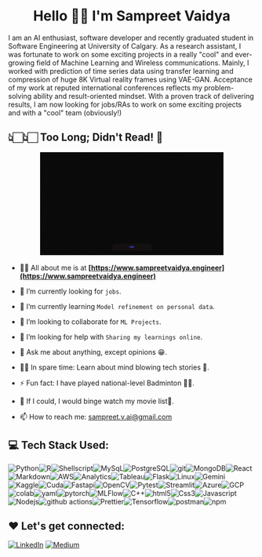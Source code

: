 <!--
**sampreetucalgary07/sampreetucalgary07** is a ✨ _special_ ✨ repository because its `README.md` (this file) appears on your GitHub profile. -->

<h1 align="center">Hello 👋👋 I'm Sampreet Vaidya</h1>

<!-- <div align="center">
  <img src ="./banner.png" />

</div> -->

I am an AI enthusiast, software developer and recently graduated student in Software Engineering at University of Calgary. As a research assistant, I was fortunate to work on some exciting projects in a really "cool" and ever-growing field of Machine Learning and Wireless communications. Mainly, I worked with prediction of time series data using transfer learning and compression of huge 8K Virtual reality frames using VAE-GAN. Acceptance of my work at reputed international conferences reflects my problem-solving ability and result-oriented mindset. With a proven track of delivering results, I am now looking for jobs/RAs to work on some exciting projects and with a "cool" team (obviously!)

## 👆🏻👆🏻 Too Long; Didn't Read! 🙌

<p align="center">
  <img src="./code.gif" height="210px" />
</p>

- 🙋‍♂️ All about me is at **[https://www.sampreetvaidya.engineer](https://www.sampreetvaidya.engineer)**

- 🔭 I’m currently looking for `jobs`.

- 🌱 I’m currently learning `Model refinement on personal data`.

- 👯 I’m looking to collaborate for `ML Projects`.

- 🤔 I’m looking for help with `Sharing my learnings online`.

- 💬 Ask me about anything, except opinions 😁.

- 👨‍💻 In spare time: Learn about mind blowing tech stories 🎯.

- ⚡ Fun fact: I have played national-level Badminton 🏸🏸.

- 💭 If I could, I would binge watch my movie list🍿.

- 📫 How to reach me: sampreet.v.ai@gmail.com

## 💻 Tech Stack Used:

<!-- Languages -->

<img alt="Python" src="https://img.shields.io/badge/Python-14354C?style=for-the-badge&logo=python&logoColor=white" height="25px"/><img alt="R" src="https://img.shields.io/badge/R-276DC3?style=for-the-badge&logo=r&logoColor=white" height="25px"/><img alt="Shellscript" src="https://img.shields.io/badge/Shell_Script-121011?style=for-the-badge&logo=gnu-bash&logoColor=white" height="25px"/><img alt="MySqL" src="https://img.shields.io/badge/MySQL-005C84?style=for-the-badge&logo=mysql&logoColor=white" height="25px"/><img alt="PostgreSQL" src="https://img.shields.io/badge/PostgreSQL-316192?style=for-the-badge&logo=postgresql&logoColor=white" height="25px"/><img alt="git" src="https://img.shields.io/badge/-Git-F05032?style=flat-square&logo=git&logoColor=white" height="25px"/><img alt="MongoDB" src="https://img.shields.io/badge/-MongoDB-13aa52?style=flat-square&logo=mongodb&logoColor=white"  height="25px"/><img alt="React" src="https://img.shields.io/badge/React-20232A?style=for-the-badge&logo=react&logoColor=61DAFB" height="25px"/><img alt="Markdown" src="https://img.shields.io/badge/Markdown-000000?style=for-the-badge&logo=markdown&logoColor=white"  height="25px"/><img alt="AWS" src="https://img.shields.io/badge/Amazon%20S3-FF9900?style=for-the-badge&logo=amazons3&logoColor=white" height="25px"/><img alt="Analytics" src="https://img.shields.io/badge/Google%20Analytics-E37400?style=for-the-badge&logo=google%20analytics&logoColor=white" height="25px"/><img alt="Tableau" src="https://img.shields.io/badge/Tableau-E97627?style=for-the-badge&logo=Tableau&logoColor=white" height="25px"/><img alt="Flask" src="https://img.shields.io/badge/Flask-000000?style=for-the-badge&logo=flask&logoColor=white" height="25px"/><img alt="Linux" src="https://img.shields.io/badge/Linux-FCC624?style=for-the-badge&logo=linux&logoColor=black" height="25px"/><img alt="Gemini" src="https://img.shields.io/badge/google%20gemini-8E75B2?style=for-the-badge&logo=google%20gemini&logoColor=white" height="25px"/><img alt="Kaggle" src="https://img.shields.io/badge/Kaggle-035a7d?style=for-the-badge&logo=kaggle&logoColor=white" height="25px"/><img alt="Cuda" src="https://img.shields.io/badge/cuda-000000.svg?style=for-the-badge&logo=nVIDIA&logoColor=green" height="25px"/><img alt="Fastapi" src="https://img.shields.io/badge/FastAPI-005571?style=for-the-badge&logo=fastapi" height="25px"/><img alt="OpenCV" src="https://img.shields.io/badge/opencv-%23white.svg?style=for-the-badge&logo=opencv&logoColor=white" height="25px"/><img alt="Pytest" src="https://img.shields.io/badge/pytest-%23ffffff.svg?style=for-the-badge&logo=pytest&logoColor=2f9fe3" height="25px"/><img alt="Streamlit" src="https://img.shields.io/badge/Streamlit-%23FE4B4B.svg?style=for-the-badge&logo=streamlit&logoColor=white" height="25px"/><img alt="Azure" src="https://img.shields.io/badge/azure-%230072C6.svg?style=for-the-badge&logo=microsoftazure&logoColor=white" height="25px"/><img alt="GCP" src="https://img.shields.io/badge/GoogleCloud-%234285F4.svg?style=for-the-badge&logo=google-cloud&logoColor=white" height="25px"/><img alt="colab" src="https://img.shields.io/badge/Google%20Colab-%23F9A825.svg?style=for-the-badge&logo=googlecolab&logoColor=white"/><img alt="yaml" src="https://img.shields.io/badge/yaml-%23ffffff.svg?style=for-the-badge&logo=yaml&logoColor=151515" height="25px"/><img alt="pytorch" src="https://img.shields.io/badge/PyTorch-%23EE4C2C.svg?style=for-the-badge&logo=PyTorch&logoColor=white" height="25px"/><img alt="MLFlow" src="https://img.shields.io/badge/mlflow-%23d9ead3.svg?style=for-the-badge&logo=numpy&logoColor=blue" height="25px"/><img alt="C++" src="https://img.shields.io/badge/C%2B%2B-00599C?style=for-the-badge&logo=c%2B%2B&logoColor=white" height="25px"/><img alt="html5" src="https://img.shields.io/badge/HTML5-E34F26?style=for-the-badge&logo=html5&logoColor=white" height="25px"/><img alt="Css3" src="https://img.shields.io/badge/CSS3-1572B6?style=for-the-badge&logo=css3&logoColor=white" height="25px"/><img alt="Javascript" src="https://img.shields.io/badge/JavaScript-323330?style=for-the-badge&logo=javascript&logoColor=F7DF1E"  height="25px"/><img alt="Nodejs" src="https://img.shields.io/badge/-Nodejs-43853d?style=flat-square&logo=Node.js&logoColor=white"  height="25px"/><img alt="github actions" src="https://img.shields.io/badge/-Github_Actions-2088FF?style=flat-square&logo=github-actions&logoColor=white" height="25px"/><img alt="Prettier" src="https://img.shields.io/badge/-Prettier-F7B93E?style=flat-square&logo=prettier&logoColor=white" height="25px"/><img alt="Tensorflow" src="https://img.shields.io/badge/TensorFlow-FF6F00?style=for-the-badge&logo=tensorflow&logoColor=white" height="25px"/><img alt="postman" src="https://img.shields.io/badge/-Postman-00C7B7?style=flat-square&logo=postman&logoColor=white" height="25px"/><img alt="npm" src="https://img.shields.io/badge/NPM-%23CB3837.svg?style=for-the-badge&logo=npm&logoColor=white" height="25px"/>

<!-- Tools -->

<!-- Libraries -->

<!-- Cloud -->

## ❤️ Let's get connected:

<a href="https://linkedin.com/in/sampreet-v-70b36b1a1" target="_blank"><img alt="LinkedIn" src="https://img.shields.io/badge/linkedin-%230077B5.svg?&style=for-the-badge&logo=linkedin&logoColor=white"  height="30px"/></a><!-- <a href="https://twitter.com/soumyajit4419" target="_blank"><img alt="Twitter" src="https://img.shields.io/badge/X-%23000000.svg?style=for-the-badge&logo=X&logoColor=white"  height="30px"/></a> -->
<a href="https://medium.com/@sampreet.vaidya07" target="_blank"><img alt="Medium" src="https://img.shields.io/badge/Medium-12100E?style=for-the-badge&logo=medium&logoColor=white"  height="30px"/></a>

<!-- <a href="" target="_blank"><img alt="Instagram" src="https://img.shields.io/badge/Instagram-E4405F?style=for-the-badge&logo=instagram&logoColor=white"  height="30px"/></a> -->

<!-- <p><a href="https://soumyajit.vercel.app/" target="_blank"><img alt="Github" src="https://img.shields.io/badge/Soumyajit.tech-9146FF.svg?&style=for-the-badge&logo=appveyor&logoColor=white" height="30px" /></a>  -->

</p>

<!-- ## 📊 My GitHub Data:

<div align="center">
  <img align="center" src="https://github-readme-stats.anuraghazra1.vercel.app/api?username=soumyajit4419&show_icons=true" />
  <img align="center" src="https://github-readme-streak-stats.herokuapp.com/?user=soumyajit4419&" alt="soumyajit" />
</div> -->
